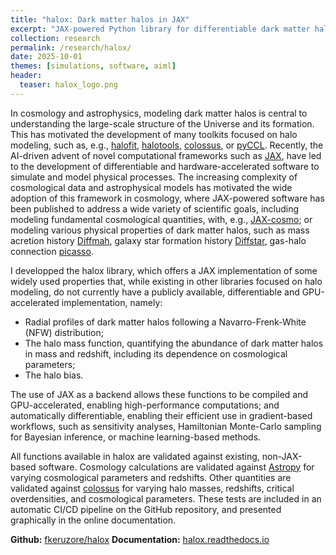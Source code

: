 ```yaml
---
title: "halox: Dark matter halos in JAX"
excerpt: "JAX-powered Python library for differentiable dark matter halo property and mass function calculations."
collection: research
permalink: /research/halox/
date: 2025-10-01
themes: [simulations, software, aiml]
header:
  teaser: halox_logo.png
---
```


In cosmology and astrophysics, modeling dark matter halos is central to understanding the large-scale structure of the Universe and its formation. This has motivated the development of many toolkits focused on halo modeling, such as, e.g., [halofit](https://github.com/robsmith155/halofit), [halotools](https://github.com/astropy/halotools), [colossus](https://bdiemer.bitbucket.io/colossus/), or [pyCCL](https://github.com/LSSTDESC/CCL). Recently, the AI-driven advent of novel computational frameworks such as [JAX](https://github.com/google/jax), have led to the development of differentiable and hardware-accelerated software to simulate and model physical processes. The increasing complexity of cosmological data and astrophysical models has motivated the wide adoption of this framework in cosmology, where JAX-powered software has been published to address a wide variety of scientific goals, including modeling fundamental cosmological quantities, with, e.g., [JAX-cosmo](https://github.com/DifferentiableUniverseInitiative/jax_cosmo);  or modeling various physical properties of dark matter halos, such as mass acretion history [Diffmah](https://github.com/ArgonneCPAC/diffmah), galaxy star formation history [Diffstar](https://github.com/ArgonneCPAC/diffstar), gas-halo connection [picasso](https://github.com/fkeruzore/picasso).

I developped the halox library, which offers a JAX implementation of some widely used properties that, while existing in other libraries focused on halo modeling, do not currently have a publicly available, differentiable and GPU-accelerated implementation, namely:

* Radial profiles of dark matter halos following a Navarro-Frenk-White (NFW) distribution;
* The halo mass function, quantifying the abundance of dark matter halos in mass and redshift, including its dependence on cosmological parameters;
* The halo bias.

The use of JAX as a backend allows these functions to be compiled and GPU-accelerated, enabling high-performance computations; and automatically differentiable, enabling their efficient use in gradient-based workflows, such as sensitivity analyses, Hamiltonian Monte-Carlo sampling for Bayesian inference, or machine learning-based methods.

All functions available in halox are validated against existing, non-JAX-based software. Cosmology calculations are validated against [Astropy](https://github.com/astropy/astropy) for varying cosmological parameters and redshifts. Other quantities are validated against [colossus](https://bdiemer.bitbucket.io/colossus/) for varying halo masses, redshifts, critical overdensities, and cosmological parameters. These tests are included in an automatic CI/CD pipeline on the GitHub repository, and presented graphically in the online documentation.

**Github:** [fkeruzore/halox](https://github.com/fkeruzore/halox)
**Documentation:** [halox.readthedocs.io](https://halox.readthedocs.io)
